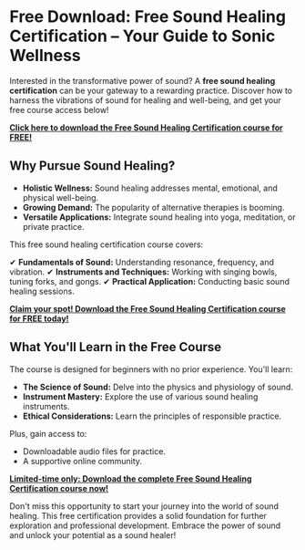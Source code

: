 # Free Download: Free Sound Healing Certification – Your Guide to Sonic Wellness

Interested in the transformative power of sound? A **free sound healing certification** can be your gateway to a rewarding practice. Discover how to harness the vibrations of sound for healing and well-being, and get your free course access below!

[**Click here to download the Free Sound Healing Certification course for FREE!**](https://udemywork.com/free-sound-healing-certification)

## Why Pursue Sound Healing?

*   **Holistic Wellness:** Sound healing addresses mental, emotional, and physical well-being.
*   **Growing Demand:** The popularity of alternative therapies is booming.
*   **Versatile Applications:** Integrate sound healing into yoga, meditation, or private practice.

This free sound healing certification course covers:

✔ **Fundamentals of Sound:** Understanding resonance, frequency, and vibration.
✔ **Instruments and Techniques:** Working with singing bowls, tuning forks, and gongs.
✔ **Practical Application:** Conducting basic sound healing sessions.

[**Claim your spot! Download the Free Sound Healing Certification course for FREE today!**](https://udemywork.com/free-sound-healing-certification)

## What You'll Learn in the Free Course

The course is designed for beginners with no prior experience. You'll learn:

*   **The Science of Sound:** Delve into the physics and physiology of sound.
*   **Instrument Mastery:** Explore the use of various sound healing instruments.
*   **Ethical Considerations:** Learn the principles of responsible practice.

Plus, gain access to:

*   Downloadable audio files for practice.
*   A supportive online community.

[**Limited-time only: Download the complete Free Sound Healing Certification course now!**](https://udemywork.com/free-sound-healing-certification)

Don't miss this opportunity to start your journey into the world of sound healing. This free certification provides a solid foundation for further exploration and professional development. Embrace the power of sound and unlock your potential as a sound healer!
